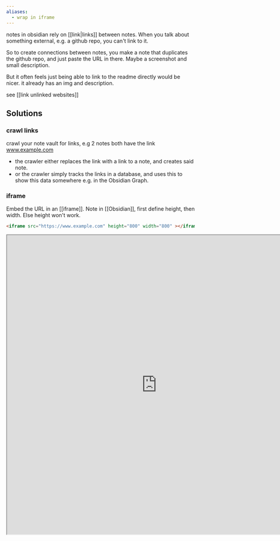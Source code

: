 ```yaml
---
aliases:
  - wrap in iframe
---
```


notes in obsidian rely on [[link|links]] between notes.
When you talk about something external, e.g. a github repo, you can't link to it.

So to create connections between notes, you make a note that duplicates the github repo, and just paste the URL in there. Maybe a screenshot and small description.

But it often feels just being able to link to the readme directly would be nicer. it already has an img and description.

see [[link unlinked websites]]

## Solutions

### crawl links
crawl your note vault for links, e.g 2 notes both have the link www.example.com
- the crawler either replaces the link with a link to a note, and creates said note.
- or the crawler simply tracks the links in a database, and uses this to show this data somewhere e.g. in the Obsidian Graph.
### iframe
Embed the URL in an [[iframe]].
Note in [[Obsidian]], first define height, then width. Else height won't work.  
```HTML
<iframe src="https://www.example.com" height="800" width="800" ></iframe>
```
<iframe src="https://www.example.com" height="800" width="800" ></iframe>